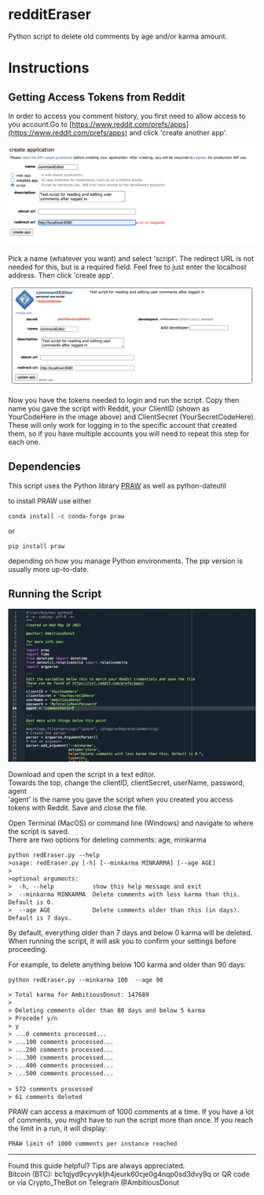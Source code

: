 # redditEraser
Python script to delete old comments by age and/or karma amount.  


# Instructions
## Getting Access Tokens from Reddit
In order to access you comment history, you first need to allow access to you account.Go to [https://www.reddit.com/prefs/apps](https://www.reddit.com/prefs/apps) and click 'create another app'. 

![Figure1](image1.png)  

Pick a name (whatever you want) and select 'script'. The redirect URL is not needed for this, but is a required field. Feel free to just enter the localhost address. Then click 'create app'. 

![Figure2](image2.png)

Now you have the tokens needed to login and run the script. Copy then name you gave the script with Reddit, your ClientID (shown as YourCodeHere in the image above) and ClientSecret (YourSecretCodeHere). These will only work for logging in to the specific account that created them, so if you have multiple accounts you will need to repeat this step for each one. 

## Dependencies
This script uses the Python library [PRAW](https://praw.readthedocs.io/en/latest/)
as well as python-dateutil

to install PRAW use either
```
conda install -c conda-forge praw
```
or  
```
pip install praw
```
depending on how you manage Python environments. The pip version is usually more up-to-date. 

## Running the Script
![Figure3](image3.png)

Download and open the script in a text editor.  
Towards the top, change the clientID, clientSecret, userName, password, agent  
'agent' is the name you gave the script when you created you access tokens with Reddit. 
Save and close the file. 

Open Terminal (MacOS) or command line (Windows) and navigate to where the script is saved.  
There are two options for deleting comments: age, minkarma
```
python redEraser.py --help
>usage: redEraser.py [-h] [--minkarma MINKARMA] [--age AGE]
>
>optional arguments:
>  -h, --help           show this help message and exit
>  --minkarma MINKARMA  Delete comments with less karma than this. Default is 0.
>  --age AGE            Delete comments older than this (in days). Default is 7 days.
```
By default, everything older than 7 days and below 0 karma will be deleted. When running the script, it will ask you to confirm your settings before proceeding. 

For example, to delete anything below 100 karma and older than 90 days:  
```
python redEraser.py --minkarma 100  --age 90
```

```
> Total karma for AmbitiousDonut: 147689
>  
> Deleting comments older than 80 days and below 5 karma
> Procede? y/n 
> y
> ...0 comments processed...
> ...100 comments processed...
> ...200 comments processed...
> ...300 comments processed...
> ...400 comments processed...
> ...500 comments processed...

> 572 comments processed
> 61 comments deleted
```

PRAW can access a maximum of 1000 comments at a time. If you have a lot of comments, you might have to run the script more than once. If you reach the limit in a run, it will display:
```
PRAW limit of 1000 comments per instance reached
```

---

Found this guide helpful? Tips are always appreciated.  
Bitcoin (BTC): bc1qjyd9cyvykljh4jeurk60cje0g4nqp0sd3dvy9q or QR code  
or via Crypto_TheBot on Telegram @AmbitiousDonut  
